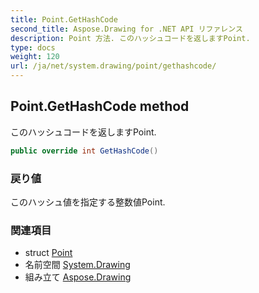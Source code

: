 ```yaml
---
title: Point.GetHashCode
second_title: Aspose.Drawing for .NET API リファレンス
description: Point 方法. このハッシュコードを返しますPoint.
type: docs
weight: 120
url: /ja/net/system.drawing/point/gethashcode/
---
```

## Point.GetHashCode method

このハッシュコードを返しますPoint.

```csharp
public override int GetHashCode()
```

### 戻り値

このハッシュ値を指定する整数値Point.

### 関連項目

* struct [Point](../)
* 名前空間 [System.Drawing](../../point/)
* 組み立て [Aspose.Drawing](../../../)


